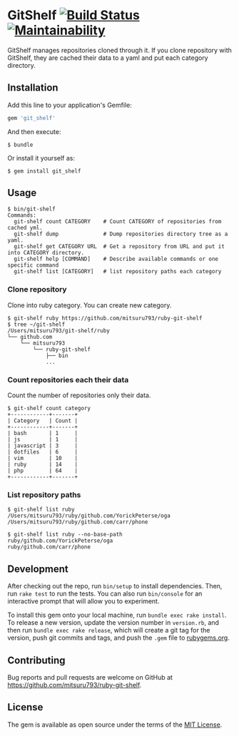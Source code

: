 # GitShelf [![Build Status](https://travis-ci.org/mitsuru793/ruby-git-shelf.svg?branch=master)](https://travis-ci.org/mitsuru793/ruby-git-shelf) [![Maintainability](https://api.codeclimate.com/v1/badges/844dcdd519e1d7b83aab/maintainability)](https://codeclimate.com/github/mitsuru793/ruby-git-shelf/maintainability)

GitShelf manages repositories cloned through it. If you clone repository with GitShelf, they are cached their data to a yaml and put each category directory.

## Installation

Add this line to your application's Gemfile:

```ruby
gem 'git_shelf'
```

And then execute:

    $ bundle

Or install it yourself as:

    $ gem install git_shelf

## Usage

```
$ bin/git-shelf
Commands:
  git-shelf count CATEGORY    # Count CATEGORY of repositories from cached yml.
  git-shelf dump              # Dump repositories directory tree as a yaml.
  git-shelf get CATEGORY URL  # Get a repository from URL and put it into CATEGORY directory.
  git-shelf help [COMMAND]    # Describe available commands or one specific command
  git-shelf list [CATEGORY]   # list repository paths each category
```

### Clone repository

Clone into ruby category. You can create new category.

```shell
$ git-shelf ruby https://github.com/mitsuru793/ruby-git-shelf
$ tree ~/git-shelf
/Users/mitsuru793/git-shelf/ruby
└── github.com
    └── mitsuru793
        └── ruby-git-shelf
            ├── bin
            ...
```

### Count repositories each their data

Count the number of repositories only their data.

```shell
$ git-shelf count category
+------------+-------+
| Category   | Count |
+------------+-------+
| bash       | 1     |
| js         | 1     |
| javascript | 3     |
| dotfiles   | 6     |
| vim        | 10    |
| ruby       | 14    |
| php        | 64    |
+------------+-------+
```

### List repository paths

```shell
$ git-shelf list ruby
/Users/mitsuru793/ruby/github.com/YorickPeterse/oga
/Users/mitsuru793/ruby/github.com/carr/phone

$ git-shelf list ruby --no-base-path
ruby/github.com/YorickPeterse/oga
ruby/github.com/carr/phone
```
 
## Development

After checking out the repo, run `bin/setup` to install dependencies. Then, run `rake test` to run the tests. You can also run `bin/console` for an interactive prompt that will allow you to experiment.

To install this gem onto your local machine, run `bundle exec rake install`. To release a new version, update the version number in `version.rb`, and then run `bundle exec rake release`, which will create a git tag for the version, push git commits and tags, and push the `.gem` file to [rubygems.org](https://rubygems.org).

## Contributing

Bug reports and pull requests are welcome on GitHub at https://github.com/mitsuru793/ruby-git-shelf.

## License

The gem is available as open source under the terms of the [MIT License](https://opensource.org/licenses/MIT).
